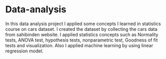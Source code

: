# Data-analysis
In this data analysis project I applied some concepts I learned in statistics course on cars dataset.
I created the dataset by collecting the cars data from sahibinden website.
I applied statistics concepts such as Normality tests, ANOVA test, hypothesis tests, nonparametric test, Goodness of fit tests and visualization.
Also I applied machine learning by using linear regression model.
